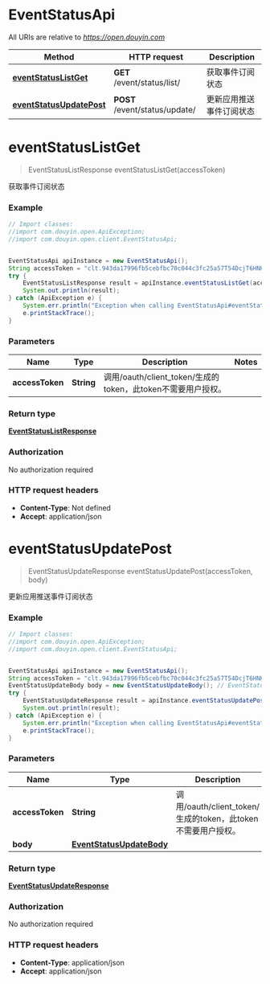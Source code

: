 # EventStatusApi

All URIs are relative to *https://open.douyin.com*

Method | HTTP request | Description
------------- | ------------- | -------------
[**eventStatusListGet**](EventStatusApi.md#eventStatusListGet) | **GET** /event/status/list/ | 获取事件订阅状态
[**eventStatusUpdatePost**](EventStatusApi.md#eventStatusUpdatePost) | **POST** /event/status/update/ | 更新应用推送事件订阅状态

<a name="eventStatusListGet"></a>
# **eventStatusListGet**
> EventStatusListResponse eventStatusListGet(accessToken)

获取事件订阅状态

### Example
```java
// Import classes:
//import com.douyin.open.ApiException;
//import com.douyin.open.client.EventStatusApi;


EventStatusApi apiInstance = new EventStatusApi();
String accessToken = "clt.943da17996fb5cebfbc70c044c3fc25a57T54DcjT6HNKGqnUdxzy1KcxFnZ"; // String | 调用/oauth/client_token/生成的token，此token不需要用户授权。
try {
    EventStatusListResponse result = apiInstance.eventStatusListGet(accessToken);
    System.out.println(result);
} catch (ApiException e) {
    System.err.println("Exception when calling EventStatusApi#eventStatusListGet");
    e.printStackTrace();
}
```

### Parameters

Name | Type | Description  | Notes
------------- | ------------- | ------------- | -------------
 **accessToken** | **String**| 调用/oauth/client_token/生成的token，此token不需要用户授权。 |

### Return type

[**EventStatusListResponse**](EventStatusListResponse.md)

### Authorization

No authorization required

### HTTP request headers

 - **Content-Type**: Not defined
 - **Accept**: application/json

<a name="eventStatusUpdatePost"></a>
# **eventStatusUpdatePost**
> EventStatusUpdateResponse eventStatusUpdatePost(accessToken, body)

更新应用推送事件订阅状态

### Example
```java
// Import classes:
//import com.douyin.open.ApiException;
//import com.douyin.open.client.EventStatusApi;


EventStatusApi apiInstance = new EventStatusApi();
String accessToken = "clt.943da17996fb5cebfbc70c044c3fc25a57T54DcjT6HNKGqnUdxzy1KcxFnZ"; // String | 调用/oauth/client_token/生成的token，此token不需要用户授权。
EventStatusUpdateBody body = new EventStatusUpdateBody(); // EventStatusUpdateBody | 
try {
    EventStatusUpdateResponse result = apiInstance.eventStatusUpdatePost(accessToken, body);
    System.out.println(result);
} catch (ApiException e) {
    System.err.println("Exception when calling EventStatusApi#eventStatusUpdatePost");
    e.printStackTrace();
}
```

### Parameters

Name | Type | Description  | Notes
------------- | ------------- | ------------- | -------------
 **accessToken** | **String**| 调用/oauth/client_token/生成的token，此token不需要用户授权。 |
 **body** | [**EventStatusUpdateBody**](EventStatusUpdateBody.md)|  | [optional]

### Return type

[**EventStatusUpdateResponse**](EventStatusUpdateResponse.md)

### Authorization

No authorization required

### HTTP request headers

 - **Content-Type**: application/json
 - **Accept**: application/json

